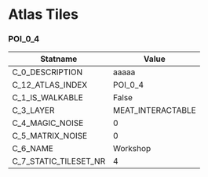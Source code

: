 

# Atlas Tiles





### POI_0_4
| Statname | Value | 
|  --  |  --  | 
| C_0_DESCRIPTION | aaaaa | 
| C_12_ATLAS_INDEX | POI_0_4 | 
| C_1_IS_WALKABLE | False | 
| C_3_LAYER | MEAT_INTERACTABLE | 
| C_4_MAGIC_NOISE | 0 | 
| C_5_MATRIX_NOISE | 0 | 
| C_6_NAME | Workshop | 
| C_7_STATIC_TILESET_NR | 4 | 

